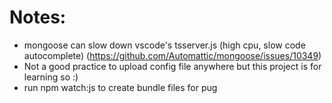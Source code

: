 # Notes:

- mongoose can slow down vscode's tsserver.js (high cpu, slow code autocomplete) (https://github.com/Automattic/mongoose/issues/10349)
- Not a good practice to upload config file anywhere but this project is for learning so :)
- run npm watch:js to create bundle files for pug
